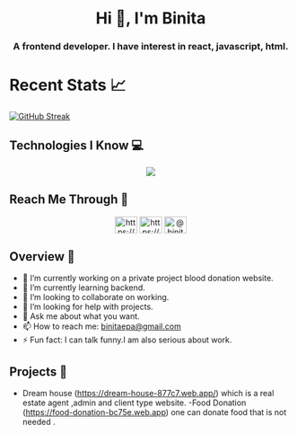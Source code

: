 <h1 align="center">Hi 👋, I'm Binita</h1>
<h3 align="center">A frontend developer. I have interest in react, javascript, html. </h3>

#  Recent Stats 📈 
[![GitHub Streak](https://github-readme-streak-stats.herokuapp.com?user=binitaepa&theme=vue)](https://git.io/streak-stats)
## Technologies I Know 💻

<p align="center">
  <a href="https://skillicons.dev">
    <img src="https://skillicons.dev/icons?i=git,react,figma,firebase,js,java,mongodb,c,matlab,tailwind,vscode" />
  </a>
</p>

## Reach Me Through 💬

<p align="CENTER">
<a href="https://linkedin.com/in/https://www.linkedin.com/in/binita-das-23b982186?utm_source=share&utm_campaign=share_via&utm_content=profile&utm_medium=android_app" target="blank"><img align="center" src="https://raw.githubusercontent.com/rahuldkjain/github-profile-readme-generator/master/src/images/icons/Social/linked-in-alt.svg" alt="https://www.linkedin.com/in/binita-das-23b982186?utm_source=share&utm_campaign=share_via&utm_content=profile&utm_medium=android_app" height="30" width="40" /></a>
<a href="https://fb.com/https://www.facebook.com/binita.das.75436?mibextid=zbwkwl" target="blank"><img align="center" src="https://raw.githubusercontent.com/rahuldkjain/github-profile-readme-generator/master/src/images/icons/Social/facebook.svg" alt="https://www.facebook.com/binita.das.75436?mibextid=zbwkwl" height="30" width="40"  /></a>
<a href="https://instagram.com/@binita.das.75436" target="blank"><img align="center" src="https://raw.githubusercontent.com/rahuldkjain/github-profile-readme-generator/master/src/images/icons/Social/instagram.svg" alt="@binita.das.75436" height="30" width="40" /></a>
</p>

## Overview 🎯
- 🔭 I’m currently working on a private project blood donation website.
- 🌱 I’m currently learning backend.
- 👯 I’m looking to collaborate on working.
- 🤔 I’m looking for help with projects.
- 💬 Ask me about what you want.
- 📫 How to reach me: binitaepa@gmail.com
- ⚡ Fun fact: I can talk funny.I am also serious about work.

## Projects 🌱 
- Dream house (https://dream-house-877c7.web.app/) which is a real estate agent ,admin and client type website.
-Food Donation (https://food-donation-bc75e.web.app) one can donate food that is not needed .
